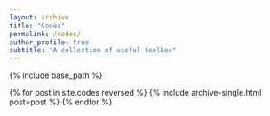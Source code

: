 ```yaml
---
layout: archive
title: "Codes"
permalink: /codes/
author_profile: true
subtitle: "A collection of useful toolbox"
---
```


{% include base_path %}

{% for post in site.codes reversed %}
  {% include archive-single.html post=post %}
{% endfor %}
